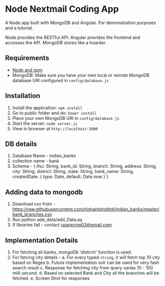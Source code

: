 # Node Nextmail Coding  App

A Node app built with MongoDB and Angular. For demonstration purposes and a tutorial.

Node provides the RESTful API. Angular provides the frontend and accesses the API. MongoDB stores like a hoarder.

## Requirements

- [Node and npm](http://nodejs.org)
- MongoDB: Make sure you have your own local or remote MongoDB database URI configured in `config/database.js`

## Installation

1. Install the application: `npm install`
2. Go to public folder and do: `bower install`
3. Place your own MongoDB URI in `config/database.js`
4. Start the server: `node server.js`
5. View in browser at `http://localhost:3000`

## DB details
1. Database Name - indian_banks
2. collection name - bank
3. Schema - {
    ifsc: String,
    bank_id: String,
    branch: String,
    address: String,
    city: String,
    district: String,
    state: String,
    bank_name: String,
    createdDate: {
        type: Date,
        default: Date.now
    }
}

## Adding data to mongodb
1. Download csv from - https://raw.githubusercontent.com/nishantshobhit/indian_banks/master/bank_branches.csv
2. Run python add_data/add_Data.py
3. If libraries fail - contact rajanpriye03@gmail.com

## Implementation Details
1. For fetching all banks, mongoDb 'disticnt' function is used.
2. For fetcing city details - 
    a. For every typed `string`, it will fetch top 10 city based on Regex
    b. Future implementation solr can be used for very fash search result
    c. Response for fetching city from query varies 10 - 100 milli second.
    d. Based on selected Bank and City all the branches will be fetched.
    e. Screen Shot for responses



